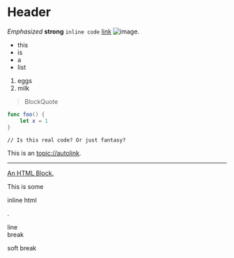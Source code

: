 # Header

*Emphasized* **strong** `inline code` [link](foo) ![image](foo).

- this
- is
- a
- list

1. eggs
1. milk

> BlockQuote

```swift
func foo() {
    let x = 1
}
```

    // Is this real code? Or just fantasy?

This is an <topic://autolink>.

---

<a href="foo.png">
An HTML Block.
</a>

This is some <p>inline html</p>.

line  
break

soft
break

<!-- Copyright (c) 2021 Apple Inc and the Swift Project authors. All Rights Reserved. -->
